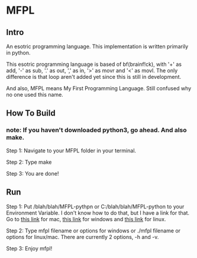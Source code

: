 # MFPL

## Intro
An esotric programming language. This implementation is written primarily in python.

This esotric programming language is based of bf(brainf!ck), with '+' as add, '-' as sub, '.' as out, ',' as in, '>' as movr and '<' as movl. The only difference is that loop aren't added yet since this is still in development.

And also, MFPL means My First Programming Language. Still confused why no one used this name.

## How To Build
### note: If you haven't downloaded python3, go ahead. And also make.

Step 1: Navigate to your MFPL folder in your terminal. 

Step 2: Type make

Step 3: You are done!

## Run

Step 1: Put /blah/blah/MFPL-pythpn or C:/blah/blah/MFPL-python to your Environment Variable. I don't know how to do that, but I have a link for that. Go to [this link](https://medium.com/@youngstone89/setting-up-environment-variables-in-mac-os-28e5941c771c) for mac, [this link](https://www.architectryan.com/2018/08/31/how-to-change-environment-variables-on-windows-10/) for windows and [this link](https://linuxize.com/post/how-to-set-and-list-environment-variables-in-linux/) for linux.

Step 2: Type mfpl filename or options for windows or ./mfpl filename or options for linux/mac. There are currently 2 options, -h and -v.

Step 3: Enjoy mfpl!
